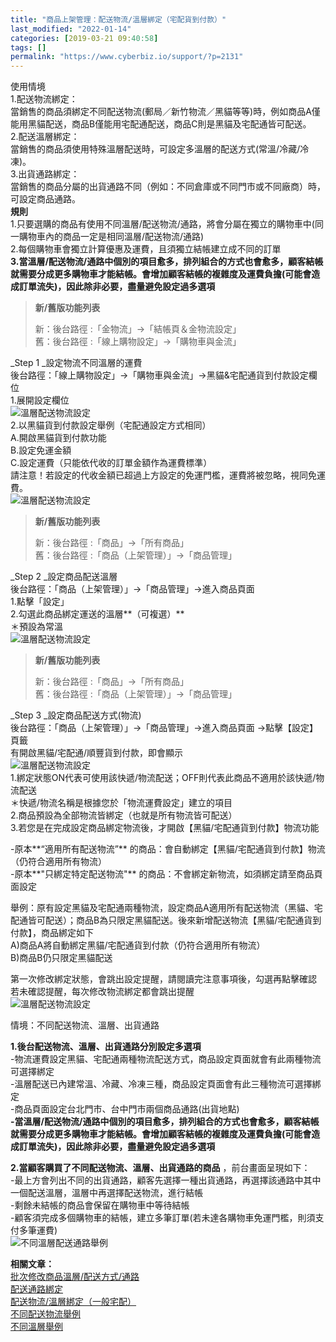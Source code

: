 ```yaml
---
title: "商品上架管理：配送物流/溫層綁定（宅配貨到付款）"
last_modified: "2022-01-14"
categories: [2019-03-21 09:40:58]
tags: []
permalink: "https://www.cyberbiz.io/support/?p=2131"
---
```


使用情境  
1.配送物流綁定：  
當銷售的商品須綁定不同配送物流(郵局／新竹物流／黑貓等等)時，例如商品A僅能用黑貓配送，商品B僅能用宅配通配送，商品C則是黑貓及宅配通皆可配送。  
2.配送溫層綁定：  
當銷售的商品須使用特殊溫層配送時，可設定多溫層的配送方式(常溫/冷藏/冷凍)。  
3.出貨通路綁定：  
當銷售的商品分屬的出貨通路不同（例如：不同倉庫或不同門市或不同廠商）時，可設定商品通路。  
**規則**  
1.只要選購的商品有使用不同溫層/配送物流/通路，將會分屬在獨立的購物車中(同一購物車內的商品一定是相同溫層/配送物流/通路)  
2.每個購物車會獨立計算優惠及運費，且須獨立結帳建立成不同的訂單  
**3.當溫層/配送物流/通路中個別的項目愈多，排列組合的方式也會愈多，顧客結帳就需要分成更多購物車才能結帳。會增加顧客結帳的複雜度及運費負擔(可能會造成訂單流失)，因此除非必要，盡量避免設定過多選項**

> **新/舊版功能列表**
>
> 新：後台路徑 :「金物流」→「結帳頁＆金物流設定」  
> 舊：後台路徑 :「線上購物設定」→「購物車與金流」

_Step 1  _設定物流不同溫層的運費  
後台路徑：「線上購物設定」→「購物車與金流」→黑貓&宅配通貨到付款設定欄位  
1.展開設定欄位  
![溫層配送物流設定](https://www.cyberbiz.co/support/wp-content/uploads/2019/03/溫層配送物流設定步驟-宅配貨到付款1.png)  
2.以黑貓貨到付款設定舉例（宅配通設定方式相同）  
A.開啟黑貓貨到付款功能  
B.設定免運金額  
C.設定運費（只能依代收的訂單金額作為運費標準）  
請注意！若設定的代收金額已超過上方設定的免運門檻，運費將被忽略，視同免運費。  
![溫層配送物流設定](https://www.cyberbiz.co/support/wp-content/uploads/2019/03/溫層配送物流設定步驟-宅配貨到付款2.png)

> **新/舊版功能列表**
>
> 新：後台路徑 :「商品」→「所有商品」  
> 舊：後台路徑 :「商品（上架管理）」→「商品管理」

_Step 2  _設定商品配送溫層  
後台路徑：「商品（上架管理）」→「商品管理」→進入商品頁面  
1.點擊「設定」  
2.勾選此商品綁定運送的溫層**（可複選）**  
＊預設為常溫  
![溫層配送物流設定](https://www.cyberbiz.co/support/wp-content/uploads/2020/07/溫層配送物流設定-一般宅配11.png)

> **新/舊版功能列表**
>
> 新：後台路徑 :「商品」→「所有商品」  
> 舊：後台路徑 :「商品（上架管理）」→「商品管理」

_Step 3  _設定商品配送方式(物流)  
後台路徑：「商品（上架管理）」→「商品管理」→進入商品頁面 →點擊【設定】頁籤  
有開啟黑貓/宅配通/順豐貨到付款，即會顯示  
![溫層配送物流設定](https://www.cyberbiz.co/support/wp-content/uploads/2020/07/溫層配送物流設定-一般宅配7.png)  
1.綁定狀態ON代表可使用該快遞/物流配送；OFF則代表此商品不適用於該快遞/物流配送  
＊快遞/物流名稱是根據您於「物流運費設定」建立的項目  
2.商品預設為全部物流皆綁定（也就是所有物流皆可配送）  
3.若您是在完成設定商品綁定物流後，才開啟【黑貓/宅配通貨到付款】物流功能

-原本**“適用所有配送物流”** 的商品：會自動綁定【黑貓/宅配通貨到付款】物流（仍符合適用所有物流）  
-原本**"只綁定特定配送物流"** 的商品：不會綁定新物流，如須綁定請至商品頁面設定

舉例：原有設定黑貓及宅配通兩種物流，設定商品A適用所有配送物流（黑貓、宅配通皆可配送）；商品B為只限定黑貓配送。後來新增配送物流【黑貓/宅配通貨到付款】，商品綁定如下  
A)商品A將自動綁定黑貓/宅配通貨到付款（仍符合適用所有物流）  
B)商品B仍只限定黑貓配送

第一次修改綁定狀態，會跳出設定提醒，請閱讀完注意事項後，勾選再點擊確認  
若未確認提醒，每次修改物流綁定都會跳出提醒  
![溫層配送物流設定](https://www.cyberbiz.co/support/wp-content/uploads/2019/03/溫層配送物流設定步驟-宅配貨到付款4.png)

情境：不同配送物流、溫層、出貨通路

**1.後台配送物流、溫層、出貨通路分別設定多選項**  
-物流運費設定黑貓、宅配通兩種物流配送方式，商品設定頁面就會有此兩種物流可選擇綁定  
-溫層配送已內建常溫、冷藏、冷凍三種，商品設定頁面會有此三種物流可選擇綁定  
-商品頁面設定台北門市、台中門市兩個商品通路(出貨地點)  
**-當溫層/配送物流/通路中個別的項目愈多，排列組合的方式也會愈多，顧客結帳就需要分成更多購物車才能結帳。會增加顧客結帳的複雜度及運費負擔(可能會造成訂單流失)，因此除非必要，盡量避免設定過多選項**

**2.當顧客購買了不同配送物流、溫層、出貨通路的商品** ，前台畫面呈現如下：  
-最上方會列出不同的出貨通路，顧客先選擇一種出貨通路，再選擇該通路中其中一個配送溫層，溫層中再選擇配送物流，進行結帳  
-剩餘未結帳的商品會保留在購物車中等待結帳  
-顧客須完成多個購物車的結帳，建立多筆訂單(若未達各購物車免運門檻，則須支付多筆運費)  
![不同溫層配送通路舉例](https://www.cyberbiz.co/support/wp-content/uploads/2019/03/不同溫層配送通路舉例.png)

**相關文章：**  
[批次修改商品溫層/配送方式/通路](https://www.cyberbiz.co/support/?p=2166)  
[配送通路綁定](https://www.cyberbiz.co/support/?p=2142)  
[配送物流/溫層綁定（一般宅配）](https://www.cyberbiz.co/support/?p=2107)  
[不同配送物流舉例](https://www.cyberbiz.co/support/?p=2175)  
[不同溫層舉例](https://www.cyberbiz.co/support/?p=2196)

